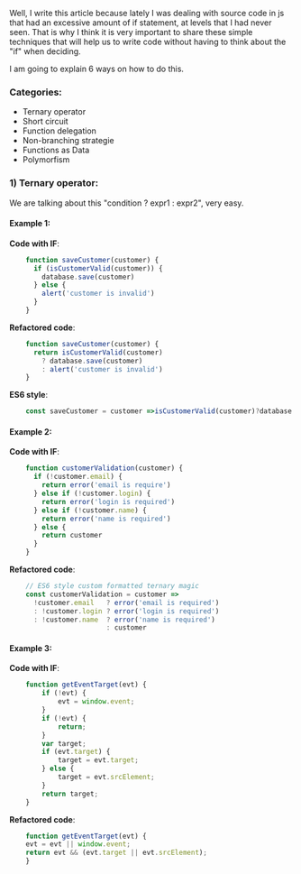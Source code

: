 Well, I write this article because lately I was dealing with source code in js that had an excessive amount of if statement,
at levels that I had never seen. That is why I think it is very important to share these simple techniques that will help us to write code without having to think about the "if" when deciding.

I am going to explain 6 ways on how to do this.

### Categories:
- Ternary operator
- Short circuit
- Function delegation
- Non-branching strategie
- Functions as Data
- Polymorfism


### 1) Ternary operator:
We are talking about this "condition ? expr1 : expr2", very easy.

#### Example 1:

**Code with IF**:
```javascript
	function saveCustomer(customer) {
	  if (isCustomerValid(customer)) {
	    database.save(customer)
	  } else {
	    alert('customer is invalid')
	  }
	}
```

**Refactored code**:
```javascript
	function saveCustomer(customer) {
	  return isCustomerValid(customer)
	    ? database.save(customer)
	    : alert('customer is invalid')
	}
```

**ES6 style**:
```javascript
	const saveCustomer = customer =>isCustomerValid(customer)?database.save(customer):alert('customer is invalid')
```

#### Example 2:

**Code with IF**:
```javascript
	function customerValidation(customer) {
	  if (!customer.email) {
	    return error('email is require')
	  } else if (!customer.login) {
	    return error('login is required')
	  } else if (!customer.name) {
	    return error('name is required')
	  } else {
	    return customer
	  }
	}
```

**Refactored code**:
```javascript
	// ES6 style custom formatted ternary magic
	const customerValidation = customer =>
	  !customer.email   ? error('email is required')
	  : !customer.login ? error('login is required')
	  : !customer.name  ? error('name is required')
	                    : customer
```

#### Example 3:

**Code with IF**:
```javascript
	function getEventTarget(evt) {
	    if (!evt) {
	        evt = window.event;
	    }
	    if (!evt) {
	        return;
	    }
	    var target;
	    if (evt.target) {
	        target = evt.target;
	    } else {
	        target = evt.srcElement;
	    }
	    return target;
	}
```

**Refactored code**:
```javascript
	function getEventTarget(evt) {
    evt = evt || window.event;
    return evt && (evt.target || evt.srcElement);
	}
```
